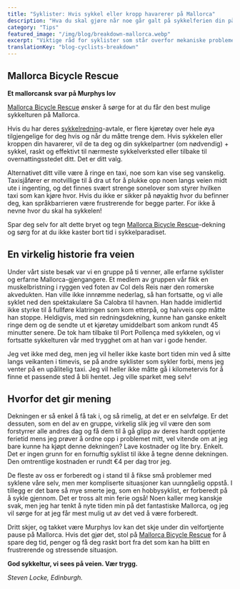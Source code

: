 ```yaml
---
title: "Syklister: Hvis sykkel eller kropp havarerer på Mallorca"
description: "Hva du skal gjøre når noe går galt på sykkelferien din på Mallorca"
category: "Tips"
featured_image: "/img/blog/breakdown-mallorca.webp"
excerpt: "Viktige råd for syklister som står overfor mekaniske problemer eller skader på Mallorca. Vit hvem du skal ringe, hvor du skal dra, og hvordan du får hjelp når du trenger det mest."
translationKey: "blog-cyclists-breakdown"
---
```


## Mallorca Bicycle Rescue

**Et mallorcansk svar på Murphys lov**

<a href="https://mallorcacycleshuttle.company.site/products/Rescue-&-Recovery-c15728236" target="_blank">Mallorca Bicycle Rescue</a> ønsker å sørge for at du får den best mulige sykkelturen på Mallorca.

Hvis du har deres <a href="https://mallorcacycleshuttle.company.site/products/Rescue-&-Recovery-c15728236" target="_blank">sykkelredning</a>-avtale, er flere kjøretøy over hele øya tilgjengelige for deg hvis og når du måtte trenge dem. Hvis sykkelen eller kroppen din havarerer, vil de ta deg og din sykkelpartner (om nødvendig) + sykkel, raskt og effektivt til nærmeste sykkelverksted eller tilbake til overnattingsstedet ditt. Det er ditt valg.

Alternativet ditt ville være å ringe en taxi, noe som kan vise seg vanskelig. Taxisjåfører er motvillige til å dra ut for å plukke opp noen langs veien midt ute i ingenting, og det finnes svært strenge sonelover som styrer hvilken taxi som kan kjøre hvor. Hvis du ikke er sikker på nøyaktig hvor du befinner deg, kan språkbarrieren være frustrerende for begge parter. For ikke å nevne hvor du skal ha sykkelen!

Spar deg selv for alt dette bryet og tegn <a href="https://mallorcacycleshuttle.company.site/products/Rescue-&-Recovery-c15728236" target="_blank">Mallorca Bicycle Rescue</a>-dekning og sørg for at du ikke kaster bort tid i sykkelparadiset.

## En virkelig historie fra veien

Under vårt siste besøk var vi en gruppe på ti venner, alle erfarne syklister og erfarne Mallorca-gjengangere. Et medlem av gruppen vår fikk en muskelbristning i ryggen ved foten av Col dels Reis nær den romerske akvedukten. Han ville ikke innrømme nederlag, så han fortsatte, og vi alle syklet ned den spektakulære Sa Calobra til havnen. Han hadde imidlertid ikke styrke til å fullføre klatringen som kom etterpå, og halvveis opp måtte han stoppe. Heldigvis, med sin redningsdekning, kunne han ganske enkelt ringe dem og de sendte ut et kjøretøy umiddelbart som ankom rundt 45 minutter senere. De tok ham tilbake til Port Pollença med sykkelen, og vi fortsatte sykkelturen vår med trygghet om at han var i gode hender.

Jeg vet ikke med deg, men jeg vil heller ikke kaste bort tiden min ved å sitte langs veikanten i timevis, se på andre syklister som sykler forbi, mens jeg venter på en upålitelig taxi. Jeg vil heller ikke måtte gå i kilometervis for å finne et passende sted å bli hentet. Jeg ville sparket meg selv!

## Hvorfor det gir mening

Dekningen er så enkel å få tak i, og så rimelig, at det er en selvfølge. Er det dessuten, som en del av en gruppe, virkelig slik jeg vil være den som forstyrrer alle andres dag og få dem til å gå glipp av deres hardt opptjente ferietid mens jeg prøver å ordne opp i problemet mitt, vel vitende om at jeg bare kunne ha kjøpt denne dekningen? Lave kostnader og lite bry. Enkelt. Det er ingen grunn for en fornuftig syklist til ikke å tegne denne dekningen. Den omtrentlige kostnaden er rundt €4 per dag tror jeg.

De fleste av oss er forberedt og i stand til å fikse små problemer med syklene våre selv, men mer kompliserte situasjoner kan uunngåelig oppstå. I tillegg er det bare så mye smerte jeg, som en hobbysyklist, er forberedt på å sykle gjennom. Det er tross alt min ferie også! Noen kaller meg kanskje svak, men jeg har tenkt å nyte tiden min på det fantastiske Mallorca, og jeg vil sørge for at jeg får mest mulig ut av det ved å være forberedt.

Dritt skjer, og takket være Murphys lov kan det skje under din velfortjente pause på Mallorca. Hvis det gjør det, stol på <a href="https://mallorcacycleshuttle.company.site/products/Rescue-&-Recovery-c15728236" target="_blank">Mallorca Bicycle Rescue</a> for å spare deg tid, penger og få deg raskt bort fra det som kan ha blitt en frustrerende og stressende situasjon.

**God sykkeltur, vi sees på veien. Vær trygg.**

*Steven Locke, Edinburgh.*
